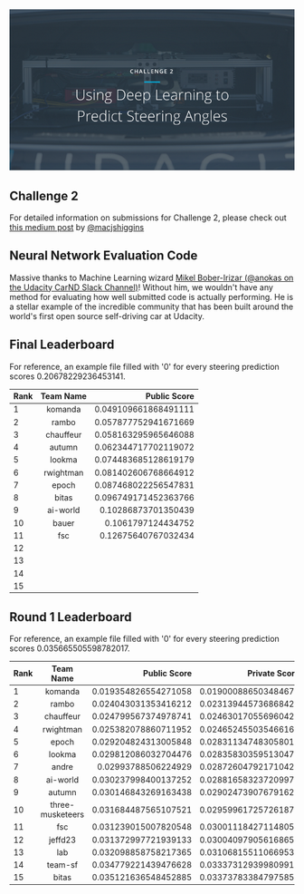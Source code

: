 <img src="../../images/challenge2.png" alt="Self-Driving Car" width="800px">

## Challenge 2
For detailed information on submissions for Challenge 2, please check out [this medium post](https://medium.com/@maccallister.h/challenge-2-submission-guidelines-284ce6641c41#.az85snjmh) by [@macjshiggins](https://twitter.com/macjshiggins)

## Neural Network Evaluation Code
Massive thanks to Machine Learning wizard [Mikel Bober-Irizar (@anokas on the Udacity CarND Slack Channel)](https://github.com/mxbi)! Without him, we wouldn't have any method for evaluating how well submitted code is actually performing. He is a stellar example of the incredible community that has been built around the world's first open source self-driving car at Udacity.

## Final Leaderboard

For reference, an example file filled with '0' for every steering prediction scores 0.20678229236453141.

| Rank | Team Name        |     Public Score     |
| ---- | :---------------:| --------------------:|
| 1    | komanda | 0.049109661868491111 |
| 2    | rambo | 0.057877752941671669 |
| 3    | chauffeur | 0.058163295965646088 |
| 4    | autumn | 0.062344717702119072 |
| 5    | lookma | 0.074483685128619179 |
| 6    | rwightman | 0.081402606768664912 |
| 7    | epoch | 0.087468022256547831 |
| 8    | bitas | 0.096749171452363766 |
| 9    | ai-world | 0.10286873701350439 |
| 10   | bauer | 0.1061797124434752 |
| 11   | fsc   | 0.12675640767032434 
| 12   | | |
| 13   | | |
| 14   | | |
| 15   | | |

## Round 1 Leaderboard

For reference, an example file filled with '0' for every steering prediction scores 0.035665505598782017.

| Rank | Team Name        |     Public Score     |    Private Score     |
| ---- | :---------------:| --------------------:| --------------------:|
| 1    | komanda          | 0.019354826554271058 | 0.019000886503484679 |
| 2    | rambo            | 0.024043031353416212 | 0.023139445736868425 |
| 3    | chauffeur        | 0.024799567374978741 | 0.024630170556960426 |
| 4    | rwightman        | 0.025382078860711952 | 0.024652455035466161 |
| 5    | epoch            | 0.029204824313005848 | 0.028311347483058014 |
| 6    | lookma           | 0.029812086032704476 | 0.028358303595130471 |
| 7    | andre            | 0.02993788506224929  | 0.028726047921710424 |
| 8    | ai-world         | 0.030237998400137252 | 0.028816583237209977 |
| 9    | autumn           | 0.030146843269163438 | 0.029024739076791626 |
| 10   | three-musketeers | 0.031684487565107521 | 0.029599617257261870 |
| 11   | fsc              | 0.031239015007820548 | 0.030011184271148059 |
| 12   | jeffd23          | 0.031372997721939133 | 0.030040979056168659 |
| 13   | lab              | 0.032098858758217365 | 0.031068155110669536 |
| 14   | team-sf          | 0.034779221439476628 | 0.033373129399809916 |
| 15   | bitas            | 0.035121636548452885 | 0.033737833847975851 |


 






